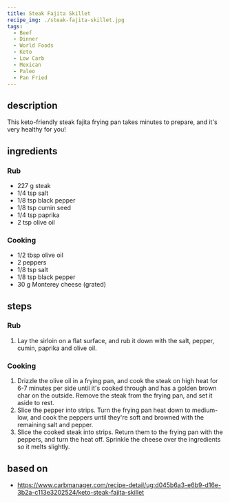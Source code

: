 ```yaml
---
title: Steak Fajita Skillet
recipe_img: ./steak-fajita-skillet.jpg
tags:
  - Beef
  - Dinner
  - World Foods
  - Keto
  - Low Carb
  - Mexican
  - Paleo
  - Pan Fried
---
```


<!-- markdownlint-disable MD024 -->

## description

This keto-friendly steak fajita frying pan takes minutes to prepare, and it's very healthy for you!

## ingredients

### Rub

- 227 g steak
- 1/4 tsp salt
- 1/8 tsp black pepper
- 1/8 tsp cumin seed
- 1/4 tsp paprika
- 2 tsp olive oil

### Cooking

- 1/2 tbsp olive oil
- 2 peppers
- 1/8 tsp salt
- 1/8 tsp black pepper
- 30 g Monterey cheese (grated)

## steps

### Rub

1. Lay the sirloin on a flat surface, and rub it down with the salt, pepper, cumin, paprika and olive oil.

### Cooking

1. Drizzle the olive oil in a frying pan, and cook the steak on high heat for 6-7 minutes per side until it's cooked through and has a golden brown char on the outside. Remove the steak from the frying pan, and set it aside to rest.
2. Slice the pepper into strips. Turn the frying pan heat down to medium-low, and cook the peppers until they're soft and browned with the remaining salt and pepper.
3. Slice the cooked steak into strips. Return them to the frying pan with the peppers, and turn the heat off. Sprinkle the cheese over the ingredients so it melts slightly.

## based on

- https://www.carbmanager.com/recipe-detail/ug:d045b6a3-e6b9-d16e-3b2a-c113e3202524/keto-steak-fajita-skillet
<!-- markdownlint-enable MD024 -->

